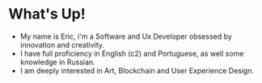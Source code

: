 # What's Up!
* My name is Eric, i'm a Software and Ux Developer obsessed by innovation and creativity.
* I have full proficiency in English (c2) and Portuguese, as well some knowledge in Russian.
* I am deeply interested in Art, Blockchain and User Experience Design.



